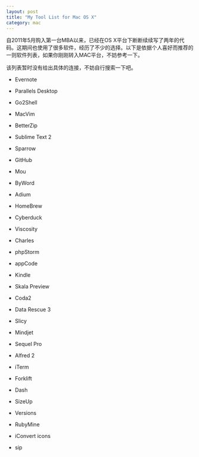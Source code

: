 ```yaml
---
layout: post
title: "My Tool List for Mac OS X"
category: mac
---
```


自2011年5月购入第一台MBA以来，已经在OS X平台下断断续续写了两年的代码。这期间也使用了很多软件，经历了不少的选择。以下是依据个人喜好而推荐的一则软件列表，如果你刚刚转入MAC平台，不妨参考一下。

该列表暂时没有给出具体的连接，不妨自行搜索一下吧。
 
* Evernote

* Parallels Desktop

* Go2Shell

* MacVim

* BetterZip

* Sublime Text 2

* Sparrow

* GitHub

* Mou

* ByWord

* Adium

* HomeBrew

* Cyberduck

* Viscosity

* Charles

* phpStorm

* appCode

* Kindle

* Skala Preview

* Coda2

* Data Rescue 3

* Slicy

* Mindjet

* Sequel Pro

* Alfred 2

* iTerm

* Forklift

* Dash

* SizeUp

* Versions

* RubyMine

* iConvert icons

* sip
